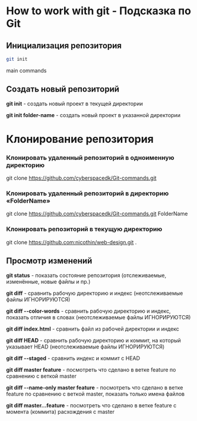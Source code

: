 # How to work with git - Подсказка по Git  

## Инициализация репозитория

```sh
git init
```

main commands

## **Создать новый репозиторий**
__git init__ - создать новый проект в текущей директории

__git init folder-name__ - создать новый проект в указанной директории

# **Клонирование репозитория**
### __Клонировать удаленный репозиторий в одноименную директорию__
git clone https://github.com/cyberspacedk/Git-commands.git    

### __Клонировать удаленный репозиторий в директорию «FolderName»__
git clone https://github.com/cyberspacedk/Git-commands.git FolderName 

### __Клонировать репозиторий в текущую директорию__
git clone https://github.com:nicothin/web-design.git .           

## __Просмотр изменений__
__git status__ - показать состояние репозитория (отслеживаемые, изменённые, новые файлы и пр.)

__git diff__ - сравнить рабочую директорию и индекс (неотслеживаемые файлы ИГНОРИРУЮТСЯ)

__git diff --color-words__ - сравнить рабочую директорию и индекс, показать отличия в словах (неотслеживаемые файлы ИГНОРИРУЮТСЯ)

__git diff index.html__ - сравнить файл из рабочей директории и индекс

__git diff HEAD__ - сравнить рабочую директорию и коммит, на который указывает HEAD (неотслеживаемые файлы ИГНОРИРУЮТСЯ)

__git diff --staged__ - сравнить индекс и коммит с HEAD

__git diff master feature__ - посмотреть что сделано в ветке feature по сравнению с веткой master

__git diff --name-only master feature__ - посмотреть что сделано в ветке feature по сравнению с веткой master, показать только имена файлов

__git diff master...feature__ - посмотреть что сделано в ветке feature с момента (коммита) расхождения с master